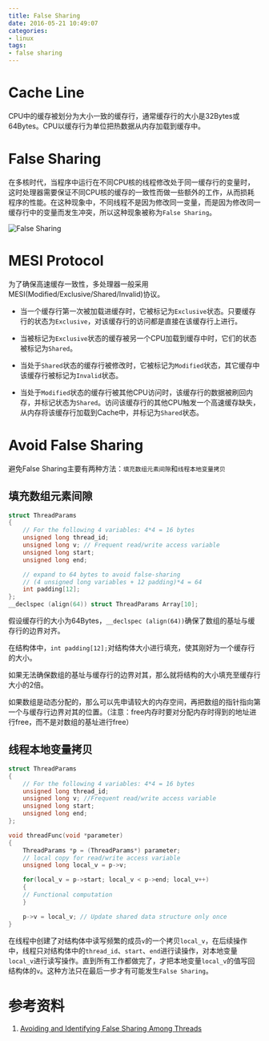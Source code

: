 ```yaml
---
title: False Sharing
date: 2016-05-21 10:49:07
categories:
- linux
tags:
- false sharing
---
```

# Cache Line
CPU中的缓存被划分为大小一致的缓存行，通常缓存行的大小是32Bytes或64Bytes。CPU以缓存行为单位把热数据从内存加载到缓存中。

# False Sharing
在多核时代，当程序中运行在不同CPU核的线程修改处于同一缓存行的变量时，这时处理器需要保证不同CPU核的缓存的一致性而做一些额外的工作，从而损耗程序的性能。在这种现象中，不同线程不是因为修改同一变量，而是因为修改同一缓存行中的变量而发生冲突，所以这种现象被称为`False Sharing`。

![False Sharing](/static/false-sharing/False_Sharing.gif)

# MESI Protocol
为了确保高速缓存一致性，多处理器一般采用MESI(Modified/Exclusive/Shared/Invalid)协议。

* 当一个缓存行第一次被加载进缓存时，它被标记为`Exclusive`状态。只要缓存行的状态为`Exclusive`，对该缓存行的访问都是直接在该缓存行上进行。

* 当被标记为`Exclusive`状态的缓存被另一个CPU加载到缓存中时，它们的状态被标记为`Shared`。

* 当处于`Shared`状态的缓存行被修改时，它被标记为`Modified`状态，其它缓存中该缓存行被标记为`Invalid`状态。

* 当处于`Modified`状态的缓存行被其他CPU访问时，该缓存行的数据被刷回内存，并标记状态为`Shared`。访问该缓存行的其他CPU触发一个高速缓存缺失，从内存将该缓存行加载到Cache中，并标记为`Shared`状态。

# Avoid False Sharing
避免False Sharing主要有两种方法：`填充数组元素间隙`和`线程本地变量拷贝`

## 填充数组元素间隙
```c
struct ThreadParams
{
    // For the following 4 variables: 4*4 = 16 bytes
    unsigned long thread_id;
    unsigned long v; // Frequent read/write access variable
    unsigned long start;
    unsigned long end;

    // expand to 64 bytes to avoid false-sharing
    // (4 unsigned long variables + 12 padding)*4 = 64
    int padding[12];
};
__declspec (align(64)) struct ThreadParams Array[10];
```

假设缓存行的大小为64Bytes，`__declspec (align(64))`确保了数组的基址与缓存行的边界对齐。

在结构体中，`int padding[12];`对结构体大小进行填充，使其刚好为一个缓存行的大小。

如果无法确保数组的基址与缓存行的边界对其，那么就将结构的大小填充至缓存行大小的2倍。

如果数组是动态分配的，那么可以先申请较大的内存空间，再把数组的指针指向第一个与缓存行边界对其的位置。（注意：free内存时要对分配内存时得到的地址进行free，而不是对数组的基址进行free）


## 线程本地变量拷贝
```c
struct ThreadParams
{
    // For the following 4 variables: 4*4 = 16 bytes
    unsigned long thread_id;
    unsigned long v; //Frequent read/write access variable
    unsigned long start;
    unsigned long end;
};

void threadFunc(void *parameter)
{
    ThreadParams *p = (ThreadParams*) parameter;
    // local copy for read/write access variable
    unsigned long local_v = p->v;

    for(local_v = p->start; local_v < p->end; local_v++)
    {
    // Functional computation
    }

    p->v = local_v; // Update shared data structure only once
}
```
在线程中创建了对结构体中读写频繁的成员`v`的一个拷贝`local_v`，在后续操作中，线程只对结构体中的`thread_id`、`start`、`end`进行读操作，对本地变量`local_v`进行读写操作。直到所有工作都做完了，才把本地变量`local_v`的值写回结构体的`v`。这种方法只在最后一步才有可能发生`False Sharing`。

# 参考资料
 1. [Avoiding and Identifying False Sharing Among Threads](https://software.intel.com/en-us/articles/avoiding-and-identifying-false-sharing-among-threads)
